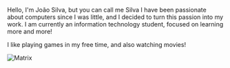 Hello, I'm João Silva, but you can call me Silva
I have been passionate about computers since I was little, and I decided to turn this passion into my work.
I am currently an information technology student, focused on learning more and more!

I like playing games in my free time, and also watching movies!

![Matrix](https://github.com/Jaosivas/Jaosivas/assets/86584504/c47ca149-6efc-485c-8fad-4430ee14f935)
